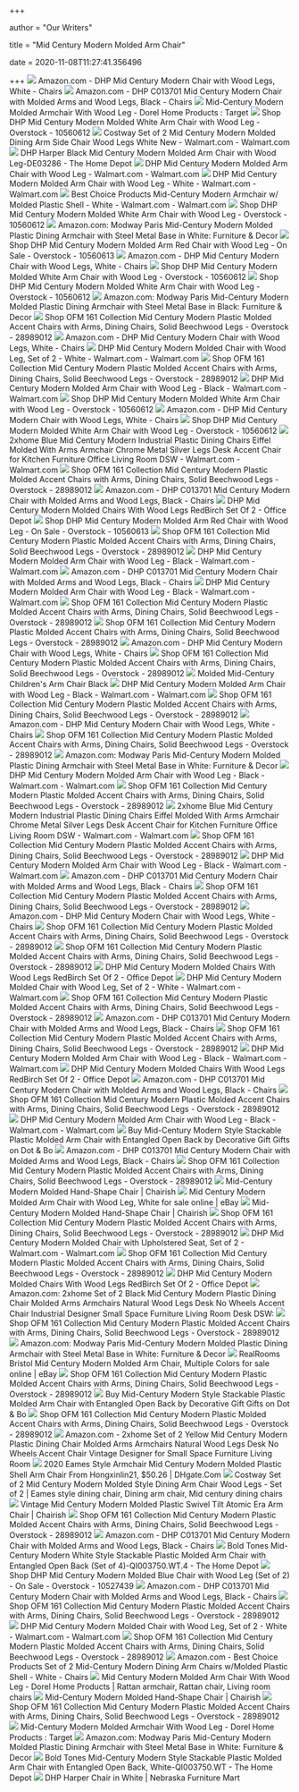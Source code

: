 +++
        
author = "Our Writers"
        
title = "Mid Century Modern Molded Arm Chair"
        
date = 2020-11-08T11:27:41.356496
        
+++
[ ![](https://images-na.ssl-images-amazon.com/images/I/71uiMIyDXFL._AC_SL1500_.jpg)](https://images-na.ssl-images-amazon.com/images/I/71uiMIyDXFL._AC_SL1500_.jpg) Amazon.com - DHP Mid Century Modern Chair with Wood Legs, White - Chairs
[ ![](https://images-na.ssl-images-amazon.com/images/I/71fUDutm%2BPL._AC_SL1500_.jpg)](https://images-na.ssl-images-amazon.com/images/I/71fUDutm%2BPL._AC_SL1500_.jpg) Amazon.com - DHP C013701 Mid Century Modern Chair with Molded Arms and Wood  Legs, Black - Chairs
[ ![](https://target.scene7.com/is/image/Target/GUEST_3cc1438c-75a4-4c24-8e85-97952f8d7dc9?hei=300&qlt=80&fmt=pjpeg)](https://target.scene7.com/is/image/Target/GUEST_3cc1438c-75a4-4c24-8e85-97952f8d7dc9?hei=300&qlt=80&fmt=pjpeg) Mid-Century Modern Molded Armchair With Wood Leg - Dorel Home Products :  Target
[ ![](https://ak1.ostkcdn.com/images/products/10560612/DHP-White-Eames-Replica-Molded-Chair-with-Wood-Legs-63b80d0d-c723-4c2f-b2e6-62195d80b387_600.jpg?impolicy=medium)](https://ak1.ostkcdn.com/images/products/10560612/DHP-White-Eames-Replica-Molded-Chair-with-Wood-Legs-63b80d0d-c723-4c2f-b2e6-62195d80b387_600.jpg?impolicy=medium) Shop DHP Mid Century Modern Molded White Arm Chair with Wood Leg -  Overstock - 10560612
[ ![](https://i5.walmartimages.com/asr/5f016202-5494-43b4-b582-da20581d126e.b904eef44b0eeed73ede72e2dc7f2f1b.jpeg?odnWidth=612&odnHeight=612&odnBg=ffffff)](https://i5.walmartimages.com/asr/5f016202-5494-43b4-b582-da20581d126e.b904eef44b0eeed73ede72e2dc7f2f1b.jpeg?odnWidth=612&odnHeight=612&odnBg=ffffff) Costway Set of 2 Mid Century Modern Molded Dining Arm Side Chair Wood Legs  White New - Walmart.com - Walmart.com
[ ![](https://images.homedepot-static.com/productImages/1325a8a6-04b8-42ef-b635-451923f78162/svn/black-dhp-dining-chairs-de03286-64_600.jpg)](https://images.homedepot-static.com/productImages/1325a8a6-04b8-42ef-b635-451923f78162/svn/black-dhp-dining-chairs-de03286-64_600.jpg) DHP Harper Black Mid Century Modern Molded Arm Chair with Wood Leg-DE03286  - The Home Depot
[ ![](https://i5.walmartimages.com/asr/d3e4d7f3-0073-43ba-a7cb-2bfdcc3e93b2_1.8aa19d4dee8df10ab86c52e57dfb9731.jpeg)](https://i5.walmartimages.com/asr/d3e4d7f3-0073-43ba-a7cb-2bfdcc3e93b2_1.8aa19d4dee8df10ab86c52e57dfb9731.jpeg) DHP Mid Century Modern Molded Arm Chair with Wood Leg - Walmart.com -  Walmart.com
[ ![](https://i5.walmartimages.com/asr/783dfe4f-f103-4dcb-a7b9-8c15c835ec29_1.b00978b76694ebed4801528ce50d3c62.jpeg?odnWidth=612&odnHeight=612&odnBg=ffffff)](https://i5.walmartimages.com/asr/783dfe4f-f103-4dcb-a7b9-8c15c835ec29_1.b00978b76694ebed4801528ce50d3c62.jpeg?odnWidth=612&odnHeight=612&odnBg=ffffff) DHP Mid Century Modern Molded Arm Chair with Wood Leg - White - Walmart.com  - Walmart.com
[ ![](https://i5.walmartimages.com/asr/bf382aaa-78e0-4f7e-8895-971aec166412.d167a9b5a0a979f13cb1366d3633031e.jpeg)](https://i5.walmartimages.com/asr/bf382aaa-78e0-4f7e-8895-971aec166412.d167a9b5a0a979f13cb1366d3633031e.jpeg) Best Choice Products Mid-Century Modern Armchair w/ Molded Plastic Shell -  White - Walmart.com - Walmart.com
[ ![](https://ak1.ostkcdn.com/images/products/10560612/DHP-White-Eames-Replica-Molded-Chair-with-Wood-Legs-3bd826e9-93c3-4c44-82d0-a137f4e321b1_600.jpg?impolicy=medium)](https://ak1.ostkcdn.com/images/products/10560612/DHP-White-Eames-Replica-Molded-Chair-with-Wood-Legs-3bd826e9-93c3-4c44-82d0-a137f4e321b1_600.jpg?impolicy=medium) Shop DHP Mid Century Modern Molded White Arm Chair with Wood Leg -  Overstock - 10560612
[ ![](https://m.media-amazon.com/images/I/61BBS56N04L._AC_SS350_.jpg)](https://m.media-amazon.com/images/I/61BBS56N04L._AC_SS350_.jpg) Amazon.com: Modway Paris Mid-Century Modern Molded Plastic Dining Armchair  with Steel Metal Base in White: Furniture & Decor
[ ![](https://ak1.ostkcdn.com/images/products/10560613/DHP-Red-Eames-Replica-Molded-Chair-with-Wood-Legs-d5ad55f8-75ba-4372-b6e7-f3829260eb04_600.jpg?impolicy=medium)](https://ak1.ostkcdn.com/images/products/10560613/DHP-Red-Eames-Replica-Molded-Chair-with-Wood-Legs-d5ad55f8-75ba-4372-b6e7-f3829260eb04_600.jpg?impolicy=medium) Shop DHP Mid Century Modern Molded Arm Red Chair with Wood Leg - On Sale -  Overstock - 10560613
[ ![](https://images-na.ssl-images-amazon.com/images/I/915vzEIi2pL._AC_SL1500_.jpg)](https://images-na.ssl-images-amazon.com/images/I/915vzEIi2pL._AC_SL1500_.jpg) Amazon.com - DHP Mid Century Modern Chair with Wood Legs, White - Chairs
[ ![](https://ak1.ostkcdn.com/images/products/10560612/DHP-White-Eames-Replica-Molded-Chair-with-Wood-Legs-b95f74a2-c271-4cf5-9096-cb9339ac0703_600.jpg?impolicy=medium)](https://ak1.ostkcdn.com/images/products/10560612/DHP-White-Eames-Replica-Molded-Chair-with-Wood-Legs-b95f74a2-c271-4cf5-9096-cb9339ac0703_600.jpg?impolicy=medium) Shop DHP Mid Century Modern Molded White Arm Chair with Wood Leg -  Overstock - 10560612
[ ![](https://ak1.ostkcdn.com/images/products/10560612/DHP-White-Eames-Replica-Molded-Chair-with-Wood-Legs-a0231c72-af1c-4c29-98cf-79481b4233eb_600.jpg?impolicy=medium)](https://ak1.ostkcdn.com/images/products/10560612/DHP-White-Eames-Replica-Molded-Chair-with-Wood-Legs-a0231c72-af1c-4c29-98cf-79481b4233eb_600.jpg?impolicy=medium) Shop DHP Mid Century Modern Molded White Arm Chair with Wood Leg -  Overstock - 10560612
[ ![](https://m.media-amazon.com/images/I/614imBlvnOL._AC_UL400_.jpg)](https://m.media-amazon.com/images/I/614imBlvnOL._AC_UL400_.jpg) Amazon.com: Modway Paris Mid-Century Modern Molded Plastic Dining Armchair  with Steel Metal Base in Black: Furniture & Decor
[ ![](https://ak1.ostkcdn.com/images/products/28989012/OFM-161-Collection-Mid-Century-Modern-Plastic-Molded-Accent-Chairs-with-Arms-Dining-Chairs-Solid-Beechwood-Legs-c1df67a9-9035-44aa-b5c7-9b631530f4a5.jpg)](https://ak1.ostkcdn.com/images/products/28989012/OFM-161-Collection-Mid-Century-Modern-Plastic-Molded-Accent-Chairs-with-Arms-Dining-Chairs-Solid-Beechwood-Legs-c1df67a9-9035-44aa-b5c7-9b631530f4a5.jpg) Shop OFM 161 Collection Mid Century Modern Plastic Molded Accent Chairs  with Arms, Dining Chairs, Solid Beechwood Legs - Overstock - 28989012
[ ![](https://m.media-amazon.com/images/I/51ctRSGaQfL._AC_UL400_.jpg)](https://m.media-amazon.com/images/I/51ctRSGaQfL._AC_UL400_.jpg) Amazon.com - DHP Mid Century Modern Chair with Wood Legs, White - Chairs
[ ![](https://i5.walmartimages.com/asr/64e43349-c21c-4dc5-a97d-8d24f3ea7d45.45fe73d270dd8c50696aec63ad31b009.jpeg)](https://i5.walmartimages.com/asr/64e43349-c21c-4dc5-a97d-8d24f3ea7d45.45fe73d270dd8c50696aec63ad31b009.jpeg) DHP Mid Century Modern Molded Chair with Wood Leg, Set of 2 - White -  Walmart.com - Walmart.com
[ ![](https://ak1.ostkcdn.com/images/products/28989012/OFM-161-Collection-Mid-Century-Modern-Plastic-Molded-Accent-Chairs-with-Arms-Dining-Chairs-Solid-Beechwood-Legs-d2e4731c-a086-4343-bad9-18320c8f2088.jpg)](https://ak1.ostkcdn.com/images/products/28989012/OFM-161-Collection-Mid-Century-Modern-Plastic-Molded-Accent-Chairs-with-Arms-Dining-Chairs-Solid-Beechwood-Legs-d2e4731c-a086-4343-bad9-18320c8f2088.jpg) Shop OFM 161 Collection Mid Century Modern Plastic Molded Accent Chairs  with Arms, Dining Chairs, Solid Beechwood Legs - Overstock - 28989012
[ ![](https://i5.walmartimages.com/asr/a60dce23-8bc2-4e7b-9486-386954250d4a.051ca2406e48a987ba8bf7484faadbde.jpeg)](https://i5.walmartimages.com/asr/a60dce23-8bc2-4e7b-9486-386954250d4a.051ca2406e48a987ba8bf7484faadbde.jpeg) DHP Mid Century Modern Molded Arm Chair with Wood Leg - Black - Walmart.com  - Walmart.com
[ ![](https://ak1.ostkcdn.com/images/products/10560612/DHP-White-Eames-Replica-Molded-Chair-with-Wood-Legs-ca7c3133-06c3-4b09-bfa0-ce144d08c947_600.jpg?impolicy=medium)](https://ak1.ostkcdn.com/images/products/10560612/DHP-White-Eames-Replica-Molded-Chair-with-Wood-Legs-ca7c3133-06c3-4b09-bfa0-ce144d08c947_600.jpg?impolicy=medium) Shop DHP Mid Century Modern Molded White Arm Chair with Wood Leg -  Overstock - 10560612
[ ![](https://m.media-amazon.com/images/I/61Ip6JZpo1L._AC_SS350_.jpg)](https://m.media-amazon.com/images/I/61Ip6JZpo1L._AC_SS350_.jpg) Amazon.com - DHP Mid Century Modern Chair with Wood Legs, White - Chairs
[ ![](https://ak1.ostkcdn.com/images/products/10560612/DHP-White-Eames-Replica-Molded-Chair-with-Wood-Legs-29a0b1ba-10dd-4e04-a920-b39864e0741d_600.jpg?impolicy=medium)](https://ak1.ostkcdn.com/images/products/10560612/DHP-White-Eames-Replica-Molded-Chair-with-Wood-Legs-29a0b1ba-10dd-4e04-a920-b39864e0741d_600.jpg?impolicy=medium) Shop DHP Mid Century Modern Molded White Arm Chair with Wood Leg -  Overstock - 10560612
[ ![](https://i5.walmartimages.com/asr/f9a7e9df-6326-45aa-9058-2c13e55804d3_1.e71321e07341054ff050126ff7fa6f89.jpeg)](https://i5.walmartimages.com/asr/f9a7e9df-6326-45aa-9058-2c13e55804d3_1.e71321e07341054ff050126ff7fa6f89.jpeg) 2xhome Blue Mid Century Modern Industrial Plastic Dining Chairs Eiffel  Molded With Arms Armchair Chrome Metal Silver Legs Desk Accent Chair for  Kitchen Furniture Office Living Room DSW - Walmart.com - Walmart.com
[ ![](https://ak1.ostkcdn.com/images/products/28989012/OFM-161-Collection-Mid-Century-Modern-Plastic-Molded-Accent-Chairs-with-Arms-Dining-Chairs-Solid-Beechwood-Legs-caa36d77-7c97-4d26-967e-ffd3f0a9e35c_600.jpg?impolicy=medium)](https://ak1.ostkcdn.com/images/products/28989012/OFM-161-Collection-Mid-Century-Modern-Plastic-Molded-Accent-Chairs-with-Arms-Dining-Chairs-Solid-Beechwood-Legs-caa36d77-7c97-4d26-967e-ffd3f0a9e35c_600.jpg?impolicy=medium) Shop OFM 161 Collection Mid Century Modern Plastic Molded Accent Chairs  with Arms, Dining Chairs, Solid Beechwood Legs - Overstock - 28989012
[ ![](https://m.media-amazon.com/images/I/716jBuLFvBL._AC_UL400_.jpg)](https://m.media-amazon.com/images/I/716jBuLFvBL._AC_UL400_.jpg) Amazon.com - DHP C013701 Mid Century Modern Chair with Molded Arms and Wood  Legs, Black - Chairs
[ ![](https://media.officedepot.com/image/upload/b_rgb:FFFFFF,c_pad,dpr_1.0,f_auto,h_666,q_auto,w_500/c_pad,h_666,w_500/v1/products/876884/876884_p_dhp_mid_century_modern_molded_chairs_wood_legs?pgw=1)](https://media.officedepot.com/image/upload/b_rgb:FFFFFF,c_pad,dpr_1.0,f_auto,h_666,q_auto,w_500/c_pad,h_666,w_500/v1/products/876884/876884_p_dhp_mid_century_modern_molded_chairs_wood_legs?pgw=1) DHP Mid Century Modern Molded Chairs With Wood Legs RedBirch Set Of 2 -  Office Depot
[ ![](https://ak1.ostkcdn.com/images/products/10560613/DHP-Red-Eames-Replica-Molded-Chair-with-Wood-Legs-d40e18b4-fe89-460e-846b-5da8650b4d9e_600.jpg?impolicy=medium)](https://ak1.ostkcdn.com/images/products/10560613/DHP-Red-Eames-Replica-Molded-Chair-with-Wood-Legs-d40e18b4-fe89-460e-846b-5da8650b4d9e_600.jpg?impolicy=medium) Shop DHP Mid Century Modern Molded Arm Red Chair with Wood Leg - On Sale -  Overstock - 10560613
[ ![](https://ak1.ostkcdn.com/images/products/28989012/OFM-161-Collection-Mid-Century-Modern-Plastic-Molded-Accent-Chairs-with-Arms-Dining-Chairs-Solid-Beechwood-Legs-093af541-6e2b-47f3-8062-6d324b76ef43.jpg)](https://ak1.ostkcdn.com/images/products/28989012/OFM-161-Collection-Mid-Century-Modern-Plastic-Molded-Accent-Chairs-with-Arms-Dining-Chairs-Solid-Beechwood-Legs-093af541-6e2b-47f3-8062-6d324b76ef43.jpg) Shop OFM 161 Collection Mid Century Modern Plastic Molded Accent Chairs  with Arms, Dining Chairs, Solid Beechwood Legs - Overstock - 28989012
[ ![](https://i5.walmartimages.com/asr/b4d9ca26-ae2c-4bc4-91b6-46def8605740_1.a1ccaeffb22a80cc2dc39b6461d1e65c.jpeg)](https://i5.walmartimages.com/asr/b4d9ca26-ae2c-4bc4-91b6-46def8605740_1.a1ccaeffb22a80cc2dc39b6461d1e65c.jpeg) DHP Mid Century Modern Molded Arm Chair with Wood Leg - Black - Walmart.com  - Walmart.com
[ ![](https://m.media-amazon.com/images/I/51jekEy-1ML._AC_UL400_.jpg)](https://m.media-amazon.com/images/I/51jekEy-1ML._AC_UL400_.jpg) Amazon.com - DHP C013701 Mid Century Modern Chair with Molded Arms and Wood  Legs, Black - Chairs
[ ![](https://i5.walmartimages.com/asr/3314588a-b2c8-4d06-b2c7-727ec07758b4_1.2fb4400438a119a0c0d4e8ed589ee06d.jpeg)](https://i5.walmartimages.com/asr/3314588a-b2c8-4d06-b2c7-727ec07758b4_1.2fb4400438a119a0c0d4e8ed589ee06d.jpeg) DHP Mid Century Modern Molded Arm Chair with Wood Leg - Black - Walmart.com  - Walmart.com
[ ![](https://ak1.ostkcdn.com/images/products/28989012/OFM-161-Collection-Mid-Century-Modern-Plastic-Molded-Accent-Chairs-with-Arms-Dining-Chairs-Solid-Beechwood-Legs-b71413b2-48d0-4a87-9417-2b54f12bdbe3_600.jpg?impolicy=medium)](https://ak1.ostkcdn.com/images/products/28989012/OFM-161-Collection-Mid-Century-Modern-Plastic-Molded-Accent-Chairs-with-Arms-Dining-Chairs-Solid-Beechwood-Legs-b71413b2-48d0-4a87-9417-2b54f12bdbe3_600.jpg?impolicy=medium) Shop OFM 161 Collection Mid Century Modern Plastic Molded Accent Chairs  with Arms, Dining Chairs, Solid Beechwood Legs - Overstock - 28989012
[ ![](https://ak1.ostkcdn.com/images/products/28989012/OFM-161-Collection-Mid-Century-Modern-Plastic-Molded-Accent-Chairs-with-Arms-Dining-Chairs-Solid-Beechwood-Legs-12eff89c-077f-48a5-b891-d6c0fb9ff1f3.jpg)](https://ak1.ostkcdn.com/images/products/28989012/OFM-161-Collection-Mid-Century-Modern-Plastic-Molded-Accent-Chairs-with-Arms-Dining-Chairs-Solid-Beechwood-Legs-12eff89c-077f-48a5-b891-d6c0fb9ff1f3.jpg) Shop OFM 161 Collection Mid Century Modern Plastic Molded Accent Chairs  with Arms, Dining Chairs, Solid Beechwood Legs - Overstock - 28989012
[ ![](https://m.media-amazon.com/images/I/51AoA3LA1UL._AC_UL400_.jpg)](https://m.media-amazon.com/images/I/51AoA3LA1UL._AC_UL400_.jpg) Amazon.com - DHP Mid Century Modern Chair with Wood Legs, White - Chairs
[ ![](https://ak1.ostkcdn.com/images/products/28989012/OFM-161-Collection-Mid-Century-Modern-Plastic-Molded-Accent-Chairs-with-Arms-Dining-Chairs-Solid-Beechwood-Legs-0368aadd-3ffd-4f52-ba96-3a727d4cd52e_600.jpg?impolicy=medium)](https://ak1.ostkcdn.com/images/products/28989012/OFM-161-Collection-Mid-Century-Modern-Plastic-Molded-Accent-Chairs-with-Arms-Dining-Chairs-Solid-Beechwood-Legs-0368aadd-3ffd-4f52-ba96-3a727d4cd52e_600.jpg?impolicy=medium) Shop OFM 161 Collection Mid Century Modern Plastic Molded Accent Chairs  with Arms, Dining Chairs, Solid Beechwood Legs - Overstock - 28989012
[ ![](https://res.cloudinary.com/dyx4yhvoq/image/upload/v1590684623/5ebc5f5fe1b0009d0a8cf57f/z2mj83dug0psfavllgxz.jpg)](https://res.cloudinary.com/dyx4yhvoq/image/upload/v1590684623/5ebc5f5fe1b0009d0a8cf57f/z2mj83dug0psfavllgxz.jpg) Molded Mid-Century Children's Arm Chair Black
[ ![](https://i5.walmartimages.com/dfw/6e29e393-3e62/k2-_2fae018d-7f7b-4b02-bbbf-b8ddd2dfe999.v1.jpg)](https://i5.walmartimages.com/dfw/6e29e393-3e62/k2-_2fae018d-7f7b-4b02-bbbf-b8ddd2dfe999.v1.jpg) DHP Mid Century Modern Molded Arm Chair with Wood Leg - Black - Walmart.com  - Walmart.com
[ ![](https://ak1.ostkcdn.com/images/products/28989012/OFM-161-Collection-Mid-Century-Modern-Plastic-Molded-Accent-Chairs-with-Arms-Dining-Chairs-Solid-Beechwood-Legs-3a9effd4-0cd7-4dd0-acc9-ec7f2a7400c7.jpg)](https://ak1.ostkcdn.com/images/products/28989012/OFM-161-Collection-Mid-Century-Modern-Plastic-Molded-Accent-Chairs-with-Arms-Dining-Chairs-Solid-Beechwood-Legs-3a9effd4-0cd7-4dd0-acc9-ec7f2a7400c7.jpg) Shop OFM 161 Collection Mid Century Modern Plastic Molded Accent Chairs  with Arms, Dining Chairs, Solid Beechwood Legs - Overstock - 28989012
[ ![](https://m.media-amazon.com/images/I/51GjmacbeDL._AC_SS350_.jpg)](https://m.media-amazon.com/images/I/51GjmacbeDL._AC_SS350_.jpg) Amazon.com - DHP Mid Century Modern Chair with Wood Legs, White - Chairs
[ ![](https://ak1.ostkcdn.com/images/products/28989012/OFM-161-Collection-Mid-Century-Modern-Plastic-Molded-Accent-Chairs-with-Arms-Dining-Chairs-Solid-Beechwood-Legs-0b495884-75d1-4d3b-89b5-305ac5e39c71_600.jpg?impolicy=medium)](https://ak1.ostkcdn.com/images/products/28989012/OFM-161-Collection-Mid-Century-Modern-Plastic-Molded-Accent-Chairs-with-Arms-Dining-Chairs-Solid-Beechwood-Legs-0b495884-75d1-4d3b-89b5-305ac5e39c71_600.jpg?impolicy=medium) Shop OFM 161 Collection Mid Century Modern Plastic Molded Accent Chairs  with Arms, Dining Chairs, Solid Beechwood Legs - Overstock - 28989012
[ ![](https://m.media-amazon.com/images/I/51mCClmgL0L._AC_SS350_.jpg)](https://m.media-amazon.com/images/I/51mCClmgL0L._AC_SS350_.jpg) Amazon.com: Modway Paris Mid-Century Modern Molded Plastic Dining Armchair  with Steel Metal Base in White: Furniture & Decor
[ ![](https://i5.walmartimages.com/asr/767f07a6-34a5-4b3f-b70a-c12c55424aaf_1.222e499068947f0e0feb71ef4d3f9637.jpeg)](https://i5.walmartimages.com/asr/767f07a6-34a5-4b3f-b70a-c12c55424aaf_1.222e499068947f0e0feb71ef4d3f9637.jpeg) DHP Mid Century Modern Molded Arm Chair with Wood Leg - Black - Walmart.com  - Walmart.com
[ ![](https://ak1.ostkcdn.com/images/products/28989012/OFM-161-Collection-Mid-Century-Modern-Plastic-Molded-Accent-Chairs-with-Arms-Dining-Chairs-Solid-Beechwood-Legs-fddca216-cc1d-48ce-974f-10a22c75df37_600.jpg?impolicy=medium)](https://ak1.ostkcdn.com/images/products/28989012/OFM-161-Collection-Mid-Century-Modern-Plastic-Molded-Accent-Chairs-with-Arms-Dining-Chairs-Solid-Beechwood-Legs-fddca216-cc1d-48ce-974f-10a22c75df37_600.jpg?impolicy=medium) Shop OFM 161 Collection Mid Century Modern Plastic Molded Accent Chairs  with Arms, Dining Chairs, Solid Beechwood Legs - Overstock - 28989012
[ ![](https://i5.walmartimages.com/asr/e2dfa7b1-c6a7-4fd6-95d4-88e0a7fb97d8_1.80a52dafd4f6ff3e9f5252cb011feb88.jpeg?odnWidth=282&odnHeight=282&odnBg=ffffff)](https://i5.walmartimages.com/asr/e2dfa7b1-c6a7-4fd6-95d4-88e0a7fb97d8_1.80a52dafd4f6ff3e9f5252cb011feb88.jpeg?odnWidth=282&odnHeight=282&odnBg=ffffff) 2xhome Blue Mid Century Modern Industrial Plastic Dining Chairs Eiffel  Molded With Arms Armchair Chrome Metal Silver Legs Desk Accent Chair for  Kitchen Furniture Office Living Room DSW - Walmart.com - Walmart.com
[ ![](https://ak1.ostkcdn.com/images/products/28989012/OFM-161-Collection-Mid-Century-Modern-Plastic-Molded-Accent-Chairs-with-Arms-Dining-Chairs-Solid-Beechwood-Legs-a2a6efe6-f4e2-4874-9b63-b12c2d03f23f_600.jpg?impolicy=medium)](https://ak1.ostkcdn.com/images/products/28989012/OFM-161-Collection-Mid-Century-Modern-Plastic-Molded-Accent-Chairs-with-Arms-Dining-Chairs-Solid-Beechwood-Legs-a2a6efe6-f4e2-4874-9b63-b12c2d03f23f_600.jpg?impolicy=medium) Shop OFM 161 Collection Mid Century Modern Plastic Molded Accent Chairs  with Arms, Dining Chairs, Solid Beechwood Legs - Overstock - 28989012
[ ![](https://i5.walmartimages.com/asr/46d7ce1a-d16f-430b-ad4a-3af76d42940f.77213fa802afb570d596deb9e46a8383.jpeg?odnWidth=282&odnHeight=282&odnBg=ffffff)](https://i5.walmartimages.com/asr/46d7ce1a-d16f-430b-ad4a-3af76d42940f.77213fa802afb570d596deb9e46a8383.jpeg?odnWidth=282&odnHeight=282&odnBg=ffffff) DHP Mid Century Modern Molded Arm Chair with Wood Leg - Black - Walmart.com  - Walmart.com
[ ![](https://m.media-amazon.com/images/I/619g4Y6aosL._AC_UL400_.jpg)](https://m.media-amazon.com/images/I/619g4Y6aosL._AC_UL400_.jpg) Amazon.com - DHP C013701 Mid Century Modern Chair with Molded Arms and Wood  Legs, Black - Chairs
[ ![](https://ak1.ostkcdn.com/images/products/28989012/OFM-161-Collection-Mid-Century-Modern-Plastic-Molded-Accent-Chairs-with-Arms-Dining-Chairs-Solid-Beechwood-Legs-c3825982-fff7-4685-ba2e-a96186c81854_600.jpg?impolicy=medium)](https://ak1.ostkcdn.com/images/products/28989012/OFM-161-Collection-Mid-Century-Modern-Plastic-Molded-Accent-Chairs-with-Arms-Dining-Chairs-Solid-Beechwood-Legs-c3825982-fff7-4685-ba2e-a96186c81854_600.jpg?impolicy=medium) Shop OFM 161 Collection Mid Century Modern Plastic Molded Accent Chairs  with Arms, Dining Chairs, Solid Beechwood Legs - Overstock - 28989012
[ ![](https://m.media-amazon.com/images/I/612WzXb2QSL._AC_UL400_.jpg)](https://m.media-amazon.com/images/I/612WzXb2QSL._AC_UL400_.jpg) Amazon.com - DHP Mid Century Modern Chair with Wood Legs, White - Chairs
[ ![](https://ak1.ostkcdn.com/images/products/28989012/OFM-161-Collection-Mid-Century-Modern-Plastic-Molded-Accent-Chairs-with-Arms-Dining-Chairs-Solid-Beechwood-Legs-53b81dc3-7052-476d-8c60-025a9a818402.jpg)](https://ak1.ostkcdn.com/images/products/28989012/OFM-161-Collection-Mid-Century-Modern-Plastic-Molded-Accent-Chairs-with-Arms-Dining-Chairs-Solid-Beechwood-Legs-53b81dc3-7052-476d-8c60-025a9a818402.jpg) Shop OFM 161 Collection Mid Century Modern Plastic Molded Accent Chairs  with Arms, Dining Chairs, Solid Beechwood Legs - Overstock - 28989012
[ ![](https://ak1.ostkcdn.com/images/products/28989012/OFM-161-Collection-Mid-Century-Modern-Plastic-Molded-Accent-Chairs-with-Arms-Dining-Chairs-Solid-Beechwood-Legs-9b0d080e-5bf3-4351-b25f-53baf3126489.jpg)](https://ak1.ostkcdn.com/images/products/28989012/OFM-161-Collection-Mid-Century-Modern-Plastic-Molded-Accent-Chairs-with-Arms-Dining-Chairs-Solid-Beechwood-Legs-9b0d080e-5bf3-4351-b25f-53baf3126489.jpg) Shop OFM 161 Collection Mid Century Modern Plastic Molded Accent Chairs  with Arms, Dining Chairs, Solid Beechwood Legs - Overstock - 28989012
[ ![](https://media.officedepot.com/image/upload/b_rgb:FFFFFF,c_pad,dpr_1.0,f_auto,h_666,q_auto,w_500/c_pad,h_666,w_500/v1/products/876884/876884_o02_dhp_mid_century_modern_molded_chairs_wood_legs?pgw=1)](https://media.officedepot.com/image/upload/b_rgb:FFFFFF,c_pad,dpr_1.0,f_auto,h_666,q_auto,w_500/c_pad,h_666,w_500/v1/products/876884/876884_o02_dhp_mid_century_modern_molded_chairs_wood_legs?pgw=1) DHP Mid Century Modern Molded Chairs With Wood Legs RedBirch Set Of 2 -  Office Depot
[ ![](https://i5.walmartimages.com/asr/c353895f-476f-4c83-89ac-fc25023a427e_1.5c17eb93800ccaa2ea04e7a332d21a88.jpeg)](https://i5.walmartimages.com/asr/c353895f-476f-4c83-89ac-fc25023a427e_1.5c17eb93800ccaa2ea04e7a332d21a88.jpeg) DHP Mid Century Modern Molded Chair with Wood Leg, Set of 2 - White -  Walmart.com - Walmart.com
[ ![](https://ak1.ostkcdn.com/images/products/28989012/OFM-161-Collection-Mid-Century-Modern-Plastic-Molded-Accent-Chairs-with-Arms-Dining-Chairs-Solid-Beechwood-Legs-29fbd0ff-5839-479b-b24f-2a22a25985e2.jpg)](https://ak1.ostkcdn.com/images/products/28989012/OFM-161-Collection-Mid-Century-Modern-Plastic-Molded-Accent-Chairs-with-Arms-Dining-Chairs-Solid-Beechwood-Legs-29fbd0ff-5839-479b-b24f-2a22a25985e2.jpg) Shop OFM 161 Collection Mid Century Modern Plastic Molded Accent Chairs  with Arms, Dining Chairs, Solid Beechwood Legs - Overstock - 28989012
[ ![](https://images-na.ssl-images-amazon.com/images/I/51mCClmgL0L._AC_UL160_SR160,160_.jpg)](https://images-na.ssl-images-amazon.com/images/I/51mCClmgL0L._AC_UL160_SR160,160_.jpg) Amazon.com - DHP C013701 Mid Century Modern Chair with Molded Arms and Wood  Legs, Black - Chairs
[ ![](https://ak1.ostkcdn.com/images/products/28989012/OFM-161-Collection-Mid-Century-Modern-Plastic-Molded-Accent-Chairs-with-Arms-Dining-Chairs-Solid-Beechwood-Legs-4fd158e3-35bb-4fee-9f12-41b1ef1d48cb.jpg)](https://ak1.ostkcdn.com/images/products/28989012/OFM-161-Collection-Mid-Century-Modern-Plastic-Molded-Accent-Chairs-with-Arms-Dining-Chairs-Solid-Beechwood-Legs-4fd158e3-35bb-4fee-9f12-41b1ef1d48cb.jpg) Shop OFM 161 Collection Mid Century Modern Plastic Molded Accent Chairs  with Arms, Dining Chairs, Solid Beechwood Legs - Overstock - 28989012
[ ![](https://i5.walmartimages.com/asr/621e4656-d9ec-4154-8f8c-2ecee0368aa3_1.534ba7f078f00e7fe1e3d5d13329667a.jpeg?odnWidth=282&odnHeight=282&odnBg=ffffff)](https://i5.walmartimages.com/asr/621e4656-d9ec-4154-8f8c-2ecee0368aa3_1.534ba7f078f00e7fe1e3d5d13329667a.jpeg?odnWidth=282&odnHeight=282&odnBg=ffffff) DHP Mid Century Modern Molded Arm Chair with Wood Leg - Black - Walmart.com  - Walmart.com
[ ![](https://media.officedepot.com/image/upload/b_rgb:FFFFFF,c_pad,dpr_1.0,f_auto,h_666,q_auto,w_500/c_pad,h_666,w_500/v1/products/876884/876884_o03_dhp_mid_century_modern_molded_chairs_wood_legs?pgw=1)](https://media.officedepot.com/image/upload/b_rgb:FFFFFF,c_pad,dpr_1.0,f_auto,h_666,q_auto,w_500/c_pad,h_666,w_500/v1/products/876884/876884_o03_dhp_mid_century_modern_molded_chairs_wood_legs?pgw=1) DHP Mid Century Modern Molded Chairs With Wood Legs RedBirch Set Of 2 -  Office Depot
[ ![](https://m.media-amazon.com/images/I/61xMyrTtHtL._AC_UL400_.jpg)](https://m.media-amazon.com/images/I/61xMyrTtHtL._AC_UL400_.jpg) Amazon.com - DHP C013701 Mid Century Modern Chair with Molded Arms and Wood  Legs, Black - Chairs
[ ![](https://ak1.ostkcdn.com/images/products/28989012/OFM-161-Collection-Mid-Century-Modern-Plastic-Molded-Accent-Chairs-with-Arms-Dining-Chairs-Solid-Beechwood-Legs-8d5fed59-4f83-4b5d-81de-c66384468e6b_600.jpg?impolicy=medium)](https://ak1.ostkcdn.com/images/products/28989012/OFM-161-Collection-Mid-Century-Modern-Plastic-Molded-Accent-Chairs-with-Arms-Dining-Chairs-Solid-Beechwood-Legs-8d5fed59-4f83-4b5d-81de-c66384468e6b_600.jpg?impolicy=medium) Shop OFM 161 Collection Mid Century Modern Plastic Molded Accent Chairs  with Arms, Dining Chairs, Solid Beechwood Legs - Overstock - 28989012
[ ![](https://i5.walmartimages.com/asr/d0843ec5-5311-44d5-a544-146ba6dd8fe4_1.cdbea928b80b54e22c0b7919be98c992.jpeg?odnWidth=282&odnHeight=282&odnBg=ffffff)](https://i5.walmartimages.com/asr/d0843ec5-5311-44d5-a544-146ba6dd8fe4_1.cdbea928b80b54e22c0b7919be98c992.jpeg?odnWidth=282&odnHeight=282&odnBg=ffffff) DHP Mid Century Modern Molded Arm Chair with Wood Leg - Black - Walmart.com  - Walmart.com
[ ![](https://cdn1.ykso.co/decorativegift/product/mid-century-modern-style-stackable-plastic-molded-arm-chair-with-entangled-open-back/images/07358ed/1596651179/generous.jpg)](https://cdn1.ykso.co/decorativegift/product/mid-century-modern-style-stackable-plastic-molded-arm-chair-with-entangled-open-back/images/07358ed/1596651179/generous.jpg) Buy Mid-Century Modern Style Stackable Plastic Molded Arm Chair with  Entangled Open Back by Decorative Gift Gifts on Dot & Bo
[ ![](https://m.media-amazon.com/images/I/61ePO-Lwc5L._AC_UL400_.jpg)](https://m.media-amazon.com/images/I/61ePO-Lwc5L._AC_UL400_.jpg) Amazon.com - DHP C013701 Mid Century Modern Chair with Molded Arms and Wood  Legs, Black - Chairs
[ ![](https://ak1.ostkcdn.com/images/products/28989012/OFM-161-Collection-Mid-Century-Modern-Plastic-Molded-Accent-Chairs-with-Arms-Dining-Chairs-Solid-Beechwood-Legs-8a0e1211-b451-495d-ab8f-aa54efab65cf.jpg)](https://ak1.ostkcdn.com/images/products/28989012/OFM-161-Collection-Mid-Century-Modern-Plastic-Molded-Accent-Chairs-with-Arms-Dining-Chairs-Solid-Beechwood-Legs-8a0e1211-b451-495d-ab8f-aa54efab65cf.jpg) Shop OFM 161 Collection Mid Century Modern Plastic Molded Accent Chairs  with Arms, Dining Chairs, Solid Beechwood Legs - Overstock - 28989012
[ ![](https://chairish-prod.freetls.fastly.net/image/product/sized/1eeef733-7368-41b5-b841-3009b35d2f2a/mid-century-modern-molded-hand-shape-chair-0627?aspect=fit&width=640&height=640)](https://chairish-prod.freetls.fastly.net/image/product/sized/1eeef733-7368-41b5-b841-3009b35d2f2a/mid-century-modern-molded-hand-shape-chair-0627?aspect=fit&width=640&height=640) Mid-Century Modern Molded Hand-Shape Chair | Chairish
[ ![](https://i.ebayimg.com/images/g/Jq0AAOSwhnNfgGtt/s-l640.jpg)](https://i.ebayimg.com/images/g/Jq0AAOSwhnNfgGtt/s-l640.jpg) Mid Century Modern Molded Arm Chair with Wood Leg, White for sale online |  eBay
[ ![](https://chairish-prod.freetls.fastly.net/image/product/sized/824ec4b0-4b59-4994-bdff-4f54d9bfa6e2/mid-century-modern-molded-hand-shape-chair-7298?aspect=fit&width=640&height=640)](https://chairish-prod.freetls.fastly.net/image/product/sized/824ec4b0-4b59-4994-bdff-4f54d9bfa6e2/mid-century-modern-molded-hand-shape-chair-7298?aspect=fit&width=640&height=640) Mid-Century Modern Molded Hand-Shape Chair | Chairish
[ ![](https://ak1.ostkcdn.com/images/products/28989012/OFM-161-Collection-Mid-Century-Modern-Plastic-Molded-Accent-Chairs-with-Arms-Dining-Chairs-Solid-Beechwood-Legs-59c1784f-6620-4e4b-bdc6-a556c098b29c.jpg)](https://ak1.ostkcdn.com/images/products/28989012/OFM-161-Collection-Mid-Century-Modern-Plastic-Molded-Accent-Chairs-with-Arms-Dining-Chairs-Solid-Beechwood-Legs-59c1784f-6620-4e4b-bdc6-a556c098b29c.jpg) Shop OFM 161 Collection Mid Century Modern Plastic Molded Accent Chairs  with Arms, Dining Chairs, Solid Beechwood Legs - Overstock - 28989012
[ ![](https://i5.walmartimages.com/asr/1668105f-51a6-4049-9b4b-72f54e9e788e_1.8b67ed1f9fd4a333e62c2cf9c288c622.jpeg)](https://i5.walmartimages.com/asr/1668105f-51a6-4049-9b4b-72f54e9e788e_1.8b67ed1f9fd4a333e62c2cf9c288c622.jpeg) DHP Mid Century Modern Molded Chair with Upholstered Seat, Set of 2 -  Walmart.com - Walmart.com
[ ![](https://ak1.ostkcdn.com/images/products/28989012/OFM-161-Collection-Mid-Century-Modern-Plastic-Molded-Accent-Chairs-with-Arms-Dining-Chairs-Solid-Beechwood-Legs-ed4f4f38-1321-4489-a71f-eb4cec76c3e9_600.jpg?impolicy=medium)](https://ak1.ostkcdn.com/images/products/28989012/OFM-161-Collection-Mid-Century-Modern-Plastic-Molded-Accent-Chairs-with-Arms-Dining-Chairs-Solid-Beechwood-Legs-ed4f4f38-1321-4489-a71f-eb4cec76c3e9_600.jpg?impolicy=medium) Shop OFM 161 Collection Mid Century Modern Plastic Molded Accent Chairs  with Arms, Dining Chairs, Solid Beechwood Legs - Overstock - 28989012
[ ![](https://media.officedepot.com/image/upload/b_rgb:FFFFFF,c_pad,dpr_1.0,f_auto,h_666,q_auto,w_500/c_pad,h_666,w_500/v1/products/876884/876884_o04_dhp_mid_century_modern_molded_chairs_wood_legs?pgw=1)](https://media.officedepot.com/image/upload/b_rgb:FFFFFF,c_pad,dpr_1.0,f_auto,h_666,q_auto,w_500/c_pad,h_666,w_500/v1/products/876884/876884_o04_dhp_mid_century_modern_molded_chairs_wood_legs?pgw=1) DHP Mid Century Modern Molded Chairs With Wood Legs RedBirch Set Of 2 -  Office Depot
[ ![](https://images-na.ssl-images-amazon.com/images/I/71Zj2TvcQWL._AC_SL1500_.jpg)](https://images-na.ssl-images-amazon.com/images/I/71Zj2TvcQWL._AC_SL1500_.jpg) Amazon.com: 2xhome Set of 2 Black Mid Century Modern Plastic Dining Chair  Molded Arms Armchairs Natural Wood Legs Desk No Wheels Accent Chair  Industrial Designer Small Space Furniture Living Room Desk DSW:
[ ![](https://ak1.ostkcdn.com/images/products/28989012/OFM-161-Collection-Mid-Century-Modern-Plastic-Molded-Accent-Chairs-with-Arms-Dining-Chairs-Solid-Beechwood-Legs-9125954c-64cb-48bd-9e9f-aa35e176a3e6.jpg)](https://ak1.ostkcdn.com/images/products/28989012/OFM-161-Collection-Mid-Century-Modern-Plastic-Molded-Accent-Chairs-with-Arms-Dining-Chairs-Solid-Beechwood-Legs-9125954c-64cb-48bd-9e9f-aa35e176a3e6.jpg) Shop OFM 161 Collection Mid Century Modern Plastic Molded Accent Chairs  with Arms, Dining Chairs, Solid Beechwood Legs - Overstock - 28989012
[ ![](https://m.media-amazon.com/images/I/41ACDzAZCkL._AC_UL400_.jpg)](https://m.media-amazon.com/images/I/41ACDzAZCkL._AC_UL400_.jpg) Amazon.com: Modway Paris Mid-Century Modern Molded Plastic Dining Armchair  with Steel Metal Base in White: Furniture & Decor
[ ![](https://i.ebayimg.com/images/g/KpEAAOSwM0BeM35Z/s-l1600.jpg)](https://i.ebayimg.com/images/g/KpEAAOSwM0BeM35Z/s-l1600.jpg) RealRooms Bristol Mid Century Modern Molded Arm Chair, Multiple Colors for  sale online | eBay
[ ![](https://ak1.ostkcdn.com/images/products/28989012/OFM-161-Collection-Mid-Century-Modern-Plastic-Molded-Accent-Chairs-with-Arms-Dining-Chairs-Solid-Beechwood-Legs-c0e5ecfd-c2af-460a-8a1a-db251de22ded.jpg)](https://ak1.ostkcdn.com/images/products/28989012/OFM-161-Collection-Mid-Century-Modern-Plastic-Molded-Accent-Chairs-with-Arms-Dining-Chairs-Solid-Beechwood-Legs-c0e5ecfd-c2af-460a-8a1a-db251de22ded.jpg) Shop OFM 161 Collection Mid Century Modern Plastic Molded Accent Chairs  with Arms, Dining Chairs, Solid Beechwood Legs - Overstock - 28989012
[ ![](https://cdn1.ykso.co/decorativegift/product/mid-century-modern-style-stackable-plastic-molded-arm-chair-with-entangled-open-back/images/07358ed/1596651179/adequate.jpg)](https://cdn1.ykso.co/decorativegift/product/mid-century-modern-style-stackable-plastic-molded-arm-chair-with-entangled-open-back/images/07358ed/1596651179/adequate.jpg) Buy Mid-Century Modern Style Stackable Plastic Molded Arm Chair with  Entangled Open Back by Decorative Gift Gifts on Dot & Bo
[ ![](https://ak1.ostkcdn.com/images/products/28989012/OFM-161-Collection-Mid-Century-Modern-Plastic-Molded-Accent-Chairs-with-Arms-Dining-Chairs-Solid-Beechwood-Legs-0ac90507-c8d1-4368-827d-27a9003d6107.jpg)](https://ak1.ostkcdn.com/images/products/28989012/OFM-161-Collection-Mid-Century-Modern-Plastic-Molded-Accent-Chairs-with-Arms-Dining-Chairs-Solid-Beechwood-Legs-0ac90507-c8d1-4368-827d-27a9003d6107.jpg) Shop OFM 161 Collection Mid Century Modern Plastic Molded Accent Chairs  with Arms, Dining Chairs, Solid Beechwood Legs - Overstock - 28989012
[ ![](https://images-na.ssl-images-amazon.com/images/I/41GK6OkV3uL._AC_.jpg)](https://images-na.ssl-images-amazon.com/images/I/41GK6OkV3uL._AC_.jpg) Amazon.com - 2xhome Set of 2 Yellow Mid Century Modern Plastic Dining Chair  Molded Arms Armchairs Natural Wood Legs Desk No Wheels Accent Chair Vintage  Designer for Small Space Furniture Living Room
[ ![](https://www.dhresource.com/0x0/f2/albu/g3/M00/B9/0D/rBVaHFoT80OAB5c1AAVDB3PcxdQ419.jpg)](https://www.dhresource.com/0x0/f2/albu/g3/M00/B9/0D/rBVaHFoT80OAB5c1AAVDB3PcxdQ419.jpg) 2020 Eames Style Armchair Mid Century Modern Molded Plastic Shell Arm Chair  From Hongxinlin21, $50.26 | DHgate.Com
[ ![](https://i.pinimg.com/originals/22/e1/d9/22e1d95f55ec49d3561a0f885dbe3ae7.jpg)](https://i.pinimg.com/originals/22/e1/d9/22e1d95f55ec49d3561a0f885dbe3ae7.jpg) Costway Set of 2 Mid Century Modern Molded Style Dining Arm Chair Wood Legs  - Set of 2 | Eames style dining chair, Dining arm chair, Mid century dining  chairs
[ ![](https://chairish-prod.freetls.fastly.net/image/product/sized/5739532e-6143-4a4f-abf6-9bab5ce8d4dd/vintage-mid-century-modern-molded-plastic-swivel-tilt-atomic-era-arm-chair-0213?aspect=fit&width=640&height=640)](https://chairish-prod.freetls.fastly.net/image/product/sized/5739532e-6143-4a4f-abf6-9bab5ce8d4dd/vintage-mid-century-modern-molded-plastic-swivel-tilt-atomic-era-arm-chair-0213?aspect=fit&width=640&height=640) Vintage Mid Century Modern Molded Plastic Swivel Tilt Atomic Era Arm Chair  | Chairish
[ ![](https://ak1.ostkcdn.com/images/products/28989012/OFM-161-Collection-Mid-Century-Modern-Plastic-Molded-Accent-Chairs-with-Arms-Dining-Chairs-Solid-Beechwood-Legs-6fe9ef68-4cf5-469f-9262-d98b4bcd4a09.jpg)](https://ak1.ostkcdn.com/images/products/28989012/OFM-161-Collection-Mid-Century-Modern-Plastic-Molded-Accent-Chairs-with-Arms-Dining-Chairs-Solid-Beechwood-Legs-6fe9ef68-4cf5-469f-9262-d98b4bcd4a09.jpg) Shop OFM 161 Collection Mid Century Modern Plastic Molded Accent Chairs  with Arms, Dining Chairs, Solid Beechwood Legs - Overstock - 28989012
[ ![](https://m.media-amazon.com/images/I/41wD3PUQVfL._AC_SS350_.jpg)](https://m.media-amazon.com/images/I/41wD3PUQVfL._AC_SS350_.jpg) Amazon.com - DHP C013701 Mid Century Modern Chair with Molded Arms and Wood  Legs, Black - Chairs
[ ![](https://images.homedepot-static.com/productImages/dcbb06e2-7eb7-4923-be0b-8a7ba513eade/svn/set-of-4-white-bold-tones-dining-chairs-qi003750-wt-4-76_600.jpg)](https://images.homedepot-static.com/productImages/dcbb06e2-7eb7-4923-be0b-8a7ba513eade/svn/set-of-4-white-bold-tones-dining-chairs-qi003750-wt-4-76_600.jpg) Bold Tones Mid-Century Modern White Style Stackable Plastic Molded Arm Chair  with Entangled Open Back (Set of 4)-QI003750.WT.4 - The Home Depot
[ ![](https://ak1.ostkcdn.com/images/products/10527439/DHP-Mid-Century-Modern-Molded-Blue-Chair-with-Wood-Leg-Set-of-2-N-A-90e377ec-51f5-47b2-be7f-6c87f3fc54a2.jpg)](https://ak1.ostkcdn.com/images/products/10527439/DHP-Mid-Century-Modern-Molded-Blue-Chair-with-Wood-Leg-Set-of-2-N-A-90e377ec-51f5-47b2-be7f-6c87f3fc54a2.jpg) Shop DHP Mid Century Modern Molded Blue Chair with Wood Leg (Set of 2) - On  Sale - Overstock - 10527439
[ ![](https://m.media-amazon.com/images/I/61WJ+Q8Kw6L._AC_UL400_.jpg)](https://m.media-amazon.com/images/I/61WJ+Q8Kw6L._AC_UL400_.jpg) Amazon.com - DHP C013701 Mid Century Modern Chair with Molded Arms and Wood  Legs, Black - Chairs
[ ![](https://ak1.ostkcdn.com/images/products/28989012/OFM-161-Collection-Mid-Century-Modern-Plastic-Molded-Accent-Chairs-with-Arms-Dining-Chairs-Solid-Beechwood-Legs-0dca729f-26f9-4c03-a8df-6fee4a50cc7f.jpg)](https://ak1.ostkcdn.com/images/products/28989012/OFM-161-Collection-Mid-Century-Modern-Plastic-Molded-Accent-Chairs-with-Arms-Dining-Chairs-Solid-Beechwood-Legs-0dca729f-26f9-4c03-a8df-6fee4a50cc7f.jpg) Shop OFM 161 Collection Mid Century Modern Plastic Molded Accent Chairs  with Arms, Dining Chairs, Solid Beechwood Legs - Overstock - 28989012
[ ![](https://i5.walmartimages.com/asr/ce8a4b9d-2125-45f7-999e-c9585505ce45_1.454728c249db822757c236d3cd8e8593.jpeg)](https://i5.walmartimages.com/asr/ce8a4b9d-2125-45f7-999e-c9585505ce45_1.454728c249db822757c236d3cd8e8593.jpeg) DHP Mid Century Modern Molded Chair with Wood Leg, Set of 2 - White -  Walmart.com - Walmart.com
[ ![](https://ak1.ostkcdn.com/images/products/28989012/OFM-161-Collection-Mid-Century-Modern-Plastic-Molded-Accent-Chairs-with-Arms-Dining-Chairs-Solid-Beechwood-Legs-d8b0b46d-d681-4709-8b08-2095e63d1339.jpg)](https://ak1.ostkcdn.com/images/products/28989012/OFM-161-Collection-Mid-Century-Modern-Plastic-Molded-Accent-Chairs-with-Arms-Dining-Chairs-Solid-Beechwood-Legs-d8b0b46d-d681-4709-8b08-2095e63d1339.jpg) Shop OFM 161 Collection Mid Century Modern Plastic Molded Accent Chairs  with Arms, Dining Chairs, Solid Beechwood Legs - Overstock - 28989012
[ ![](https://images-na.ssl-images-amazon.com/images/I/81BtvLgfYSL._AC_SL1500_.jpg)](https://images-na.ssl-images-amazon.com/images/I/81BtvLgfYSL._AC_SL1500_.jpg) Amazon.com - Best Choice Products Set of 2 Mid-Century Modern Dining Arm  Chairs w/Molded Plastic Shell - White - Chairs
[ ![](https://i.pinimg.com/474x/9e/f2/11/9ef2111ffd5463c7f74738f481698b4e.jpg)](https://i.pinimg.com/474x/9e/f2/11/9ef2111ffd5463c7f74738f481698b4e.jpg) Mid Century Modern Molded Arm Chair With Wood Leg - Dorel Home Products |  Rattan armchair, Rattan chair, Living room chairs
[ ![](https://chairish-prod.freetls.fastly.net/image/product/sized/8e8d776c-d022-465a-9461-154a745f953b/mid-century-modern-molded-hand-shape-chair-4106?aspect=fit&height=1600&width=1600)](https://chairish-prod.freetls.fastly.net/image/product/sized/8e8d776c-d022-465a-9461-154a745f953b/mid-century-modern-molded-hand-shape-chair-4106?aspect=fit&height=1600&width=1600) Mid-Century Modern Molded Hand-Shape Chair | Chairish
[ ![](https://ak1.ostkcdn.com/images/products/28989012/OFM-161-Collection-Mid-Century-Modern-Plastic-Molded-Accent-Chairs-with-Arms-Dining-Chairs-Solid-Beechwood-Legs-27385a3c-b5eb-407b-b40c-914965f615a0.jpg)](https://ak1.ostkcdn.com/images/products/28989012/OFM-161-Collection-Mid-Century-Modern-Plastic-Molded-Accent-Chairs-with-Arms-Dining-Chairs-Solid-Beechwood-Legs-27385a3c-b5eb-407b-b40c-914965f615a0.jpg) Shop OFM 161 Collection Mid Century Modern Plastic Molded Accent Chairs  with Arms, Dining Chairs, Solid Beechwood Legs - Overstock - 28989012
[ ![](https://target.scene7.com/is/image/Target/GUEST_81f1af44-6320-4dc7-a97d-7b2d2da8a9ac?hei=300&qlt=80&fmt=pjpeg)](https://target.scene7.com/is/image/Target/GUEST_81f1af44-6320-4dc7-a97d-7b2d2da8a9ac?hei=300&qlt=80&fmt=pjpeg) Mid-Century Modern Molded Armchair With Wood Leg - Dorel Home Products :  Target
[ ![](https://m.media-amazon.com/images/I/513nLaXtf5L._AC_UL400_.jpg)](https://m.media-amazon.com/images/I/513nLaXtf5L._AC_UL400_.jpg) Amazon.com: Modway Paris Mid-Century Modern Molded Plastic Dining Armchair  with Steel Metal Base in White: Furniture & Decor
[ ![](https://images.homedepot-static.com/productImages/3ea940bd-e2e8-4c7c-8cac-4730fa67f930/svn/1-white-bold-tones-dining-chairs-qi003750-wt-e1_600.jpg)](https://images.homedepot-static.com/productImages/3ea940bd-e2e8-4c7c-8cac-4730fa67f930/svn/1-white-bold-tones-dining-chairs-qi003750-wt-e1_600.jpg) Bold Tones Mid-Century Modern Style Stackable Plastic Molded Arm Chair with  Entangled Open Back, White-QI003750.WT - The Home Depot
[ ![](https://www.nfm.com/productimages/54469440/1/L)](https://www.nfm.com/productimages/54469440/1/L) DHP Harper Chair in White | Nebraska Furniture Mart
